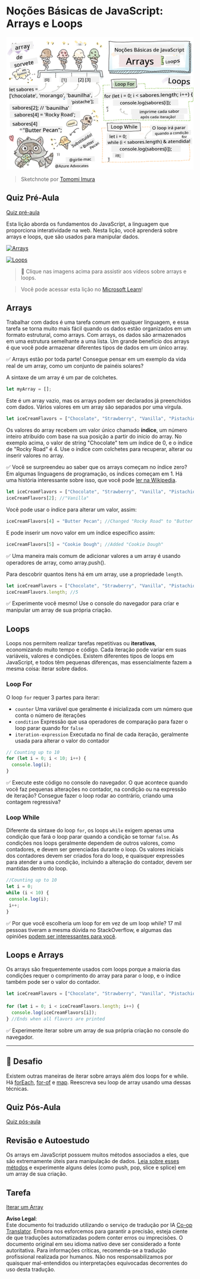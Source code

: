<!--
CO_OP_TRANSLATOR_METADATA:
{
  "original_hash": "3f7f87871312cf6cc12662da7d973182",
  "translation_date": "2025-08-25T21:49:00+00:00",
  "source_file": "2-js-basics/4-arrays-loops/README.md",
  "language_code": "br"
}
-->
# Noções Básicas de JavaScript: Arrays e Loops

![Noções Básicas de JavaScript - Arrays](../../../../translated_images/webdev101-js-arrays.439d7528b8a294558d0e4302e448d193f8ad7495cc407539cc81f1afe904b470.br.png)  
> Sketchnote por [Tomomi Imura](https://twitter.com/girlie_mac)

## Quiz Pré-Aula  
[Quiz pré-aula](https://ff-quizzes.netlify.app/web/quiz/13)

Esta lição aborda os fundamentos do JavaScript, a linguagem que proporciona interatividade na web. Nesta lição, você aprenderá sobre arrays e loops, que são usados para manipular dados.

[![Arrays](https://img.youtube.com/vi/1U4qTyq02Xw/0.jpg)](https://youtube.com/watch?v=1U4qTyq02Xw "Arrays")

[![Loops](https://img.youtube.com/vi/Eeh7pxtTZ3k/0.jpg)](https://www.youtube.com/watch?v=Eeh7pxtTZ3k "Loops")

> 🎥 Clique nas imagens acima para assistir aos vídeos sobre arrays e loops.

> Você pode acessar esta lição no [Microsoft Learn](https://docs.microsoft.com/learn/modules/web-development-101-arrays/?WT.mc_id=academic-77807-sagibbon)!

## Arrays

Trabalhar com dados é uma tarefa comum em qualquer linguagem, e essa tarefa se torna muito mais fácil quando os dados estão organizados em um formato estrutural, como arrays. Com arrays, os dados são armazenados em uma estrutura semelhante a uma lista. Um grande benefício dos arrays é que você pode armazenar diferentes tipos de dados em um único array.

✅ Arrays estão por toda parte! Consegue pensar em um exemplo da vida real de um array, como um conjunto de painéis solares?

A sintaxe de um array é um par de colchetes.

```javascript
let myArray = [];
```

Este é um array vazio, mas os arrays podem ser declarados já preenchidos com dados. Vários valores em um array são separados por uma vírgula.

```javascript
let iceCreamFlavors = ["Chocolate", "Strawberry", "Vanilla", "Pistachio", "Rocky Road"];
```

Os valores do array recebem um valor único chamado **índice**, um número inteiro atribuído com base na sua posição a partir do início do array. No exemplo acima, o valor de string "Chocolate" tem um índice de 0, e o índice de "Rocky Road" é 4. Use o índice com colchetes para recuperar, alterar ou inserir valores no array.

✅ Você se surpreendeu ao saber que os arrays começam no índice zero? Em algumas linguagens de programação, os índices começam em 1. Há uma história interessante sobre isso, que você pode [ler na Wikipedia](https://en.wikipedia.org/wiki/Zero-based_numbering).

```javascript
let iceCreamFlavors = ["Chocolate", "Strawberry", "Vanilla", "Pistachio", "Rocky Road"];
iceCreamFlavors[2]; //"Vanilla"
```

Você pode usar o índice para alterar um valor, assim:

```javascript
iceCreamFlavors[4] = "Butter Pecan"; //Changed "Rocky Road" to "Butter Pecan"
```

E pode inserir um novo valor em um índice específico assim:

```javascript
iceCreamFlavors[5] = "Cookie Dough"; //Added "Cookie Dough"
```

✅ Uma maneira mais comum de adicionar valores a um array é usando operadores de array, como array.push().

Para descobrir quantos itens há em um array, use a propriedade `length`.

```javascript
let iceCreamFlavors = ["Chocolate", "Strawberry", "Vanilla", "Pistachio", "Rocky Road"];
iceCreamFlavors.length; //5
```

✅ Experimente você mesmo! Use o console do navegador para criar e manipular um array de sua própria criação.

## Loops

Loops nos permitem realizar tarefas repetitivas ou **iterativas**, economizando muito tempo e código. Cada iteração pode variar em suas variáveis, valores e condições. Existem diferentes tipos de loops em JavaScript, e todos têm pequenas diferenças, mas essencialmente fazem a mesma coisa: iterar sobre dados.

### Loop For

O loop `for` requer 3 partes para iterar:  
- `counter` Uma variável que geralmente é inicializada com um número que conta o número de iterações  
- `condition` Expressão que usa operadores de comparação para fazer o loop parar quando for `false`  
- `iteration-expression` Executada no final de cada iteração, geralmente usada para alterar o valor do contador  

```javascript
// Counting up to 10
for (let i = 0; i < 10; i++) {
  console.log(i);
}
```

✅ Execute este código no console do navegador. O que acontece quando você faz pequenas alterações no contador, na condição ou na expressão de iteração? Consegue fazer o loop rodar ao contrário, criando uma contagem regressiva?

### Loop While

Diferente da sintaxe do loop `for`, os loops `while` exigem apenas uma condição que fará o loop parar quando a condição se tornar `false`. As condições nos loops geralmente dependem de outros valores, como contadores, e devem ser gerenciadas durante o loop. Os valores iniciais dos contadores devem ser criados fora do loop, e quaisquer expressões para atender a uma condição, incluindo a alteração do contador, devem ser mantidas dentro do loop.

```javascript
//Counting up to 10
let i = 0;
while (i < 10) {
 console.log(i);
 i++;
}
```

✅ Por que você escolheria um loop for em vez de um loop while? 17 mil pessoas tiveram a mesma dúvida no StackOverflow, e algumas das opiniões [podem ser interessantes para você](https://stackoverflow.com/questions/39969145/while-loops-vs-for-loops-in-javascript).

## Loops e Arrays

Os arrays são frequentemente usados com loops porque a maioria das condições requer o comprimento do array para parar o loop, e o índice também pode ser o valor do contador.

```javascript
let iceCreamFlavors = ["Chocolate", "Strawberry", "Vanilla", "Pistachio", "Rocky Road"];

for (let i = 0; i < iceCreamFlavors.length; i++) {
  console.log(iceCreamFlavors[i]);
} //Ends when all flavors are printed
```

✅ Experimente iterar sobre um array de sua própria criação no console do navegador.

---

## 🚀 Desafio

Existem outras maneiras de iterar sobre arrays além dos loops for e while. Há [forEach](https://developer.mozilla.org/docs/Web/JavaScript/Reference/Global_Objects/Array/forEach), [for-of](https://developer.mozilla.org/docs/Web/JavaScript/Reference/Statements/for...of) e [map](https://developer.mozilla.org/docs/Web/JavaScript/Reference/Global_Objects/Array/map). Reescreva seu loop de array usando uma dessas técnicas.

## Quiz Pós-Aula  
[Quiz pós-aula](https://ff-quizzes.netlify.app/web/quiz/14)

## Revisão e Autoestudo

Os arrays em JavaScript possuem muitos métodos associados a eles, que são extremamente úteis para manipulação de dados. [Leia sobre esses métodos](https://developer.mozilla.org/docs/Web/JavaScript/Reference/Global_Objects/Array) e experimente alguns deles (como push, pop, slice e splice) em um array de sua criação.

## Tarefa

[Iterar um Array](assignment.md)

**Aviso Legal**:  
Este documento foi traduzido utilizando o serviço de tradução por IA [Co-op Translator](https://github.com/Azure/co-op-translator). Embora nos esforcemos para garantir a precisão, esteja ciente de que traduções automatizadas podem conter erros ou imprecisões. O documento original em seu idioma nativo deve ser considerado a fonte autoritativa. Para informações críticas, recomenda-se a tradução profissional realizada por humanos. Não nos responsabilizamos por quaisquer mal-entendidos ou interpretações equivocadas decorrentes do uso desta tradução.